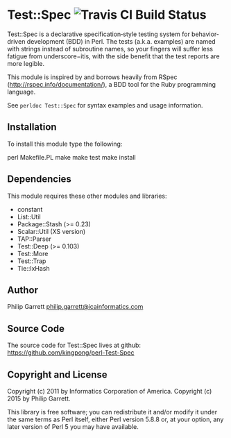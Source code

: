 Test::Spec ![Travis CI Build Status](https://travis-ci.org/kingpong/perl-Test-Spec.svg?branch=master)
==========

Test::Spec is a declarative specification‐style testing system for behavior‐
driven development (BDD) in Perl. The tests (a.k.a. examples) are named
with strings instead of subroutine names, so your fingers will suffer
less fatigue from underscore−itis, with the side benefit that the test
reports are more legible.

This module is inspired by and borrows heavily from RSpec
(http://rspec.info/documentation/), a BDD tool for the Ruby programming
language.

See `perldoc Test::Spec` for syntax examples and usage information.

Installation
------------
To install this module type the following:

   perl Makefile.PL
   make
   make test
   make install

Dependencies
------------
This module requires these other modules and libraries:

 * constant
 * List::Util
 * Package::Stash (>= 0.23)
 * Scalar::Util (XS version)
 * TAP::Parser
 * Test::Deep (>= 0.103)
 * Test::More
 * Test::Trap
 * Tie::IxHash

Author
------
Philip Garrett <philip.garrett@icainformatics.com>

Source Code
-----------
The source code for Test::Spec lives at github:
  https://github.com/kingpong/perl-Test-Spec

Copyright and License
---------------------
Copyright (c) 2011 by Informatics Corporation of America.
Copyright (c) 2015 by Philip Garrett.

This library is free software; you can redistribute it and/or modify
it under the same terms as Perl itself, either Perl version 5.8.8 or,
at your option, any later version of Perl 5 you may have available.
